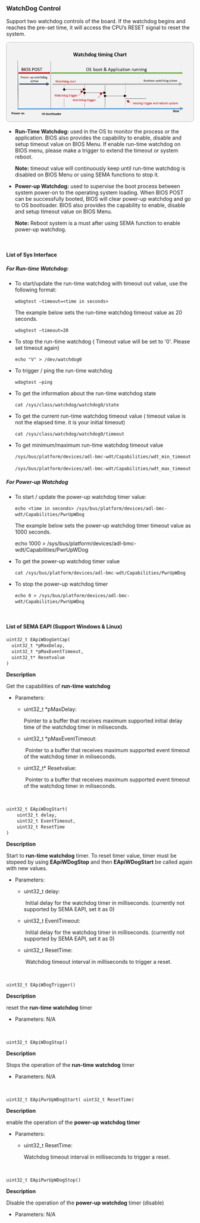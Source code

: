 ### WatchDog Control

Support two watchdog controls of the board. If the watchdog begins and reaches the pre-set time, it will access the CPU’s RESET signal to reset the system.

![watchdog_timing_chart](WatchDog.assets/watchdog_timing_chart.png)



* **Run-Time Watchdog:** used in the OS to monitor the process or the application. BIOS also provides the capability to enable, disable and setup timeout value on BIOS Menu. If enable run-time watchdog on BIOS menu, please make a trigger to extend the timeout or system reboot.

  **Note:** timeout value will continuously keep until run-time watchdog is disabled on BIOS Menu or using SEMA functions to stop it.  



* **Power-up Watchdog:** used to supervise the boot process between system power-on to the operating system loading. When BIOS POST can be successfully booted, BIOS will clear power-up watchdog and go to OS bootloader. BIOS also provides the capability to enable, disable and setup timeout value on BIOS Menu.  

  **Note:** Reboot system is a must after using SEMA function to enable power-up watchdog.

<br />



#### List of Sys Interface 


##### For Run-time Watchdog: 

* To start/update the run-time watchdog with timeout out value, use the following format:
  ```
  wdogtest –timeout=<time in seconds>
  ```
  
  The example below sets the run-time watchdog timeout value as 20 seconds.
  ```
  wdogtest –timeout=20
  ```  
  
* To stop the run-time watchdog ( Timeout value will be set to '0'. Please set timeout again)
  ```
  echo "V" > /dev/watchdog0
  ```
  
* To trigger / ping the run-time watchdog
  ```
  wdogtest –ping
  ```
  
* To get the information about the run-time watchdog state
  ```
  cat /sys/class/watchdog/watchdog0/state
  ```
* To get the current run-time watchdog timeout value ( timeout value is not the elapsed time. it is your initial timeout)   
  ```
  cat /sys/class/watchdog/watchdog0/timeout
  ```
* To get minimum/maximum run-time watchdog timeout value
  ```
  /sys/bus/platform/devices/adl-bmc-wdt/Capabilities/wdt_min_timeout
  
  /sys/bus/platform/devices/adl-bmc-wdt/Capabilities/wdt_max_timeout
  ```
  
##### For Power-up Watchdog  

* To start / update the power-up watchdog timer value:
  ```
  echo <time in seconds> /sys/bus/platform/devices/adl-bmc-wdt/Capabilities/PwrUpWDog
  ```
  The example below sets the power-up watchdog timer timeout value as 1000 seconds.   
  
  echo 1000 > /sys/bus/platform/devices/adl-bmc-wdt/Capabilities/PwrUpWDog

* To get the power-up watchdog timer value
  ```
  cat /sys/bus/platform/devices/adl-bmc-wdt/Capabilities/PwrUpWDog
  ```

* To stop the power-up watchdog timer
  ```
  echo 0 > /sys/bus/platform/devices/adl-bmc-wdt/Capabilities/PwrUpWDog
  ```



<br />

#### List of SEMA EAPI (Support Windows & Linux)


  ```
uint32_t EApiWDogGetCap(
    uint32_t *pMaxDelay,
    uint32_t *pMaxEventTimeout,
    uint32_t* Resetvalue
)
  ```

**Description**

Get the capabilities of **run-time watchdog**

* Parameters:

  * uint32_t *pMaxDelay:

    Pointer to a buffer that receives maximum supported initial delay time of the watchdog timer in miliseconds.

  * uint32_t *pMaxEventTimeout:

    ​		Pointer to a buffer that receives maximum supported event timeout of the watchdog timer in miliseconds.

  * uint32_t* Resetvalue:

    ​		Pointer to a buffer that receives maximum supported event timeout of the watchdog timer in miliseconds.


<br>

```
uint32_t EApiWDogStart(
    uint32_t delay,
    uint32_t EventTimeout,
    uint32_t ResetTime
)
```

**Description**

Start to **run-time watchdog** timer. To reset timer value, timer must be stopeed by using **EApiWDogStop** and then **EApiWDogStart** be called again with new values.  

* Parameters:

  * uint32_t delay:

    ​		Initial delay for the watchdog timer in milliseconds. (currently not supported by SEMA EAPI, set  it as 0)

  * uint32_t EventTimeout:

    ​		Initial delay for the watchdog timer in milliseconds. (currently not supported by SEMA EAPI, set it as 0)

  * uint32_t ResetTime:

    ​		Watchdog timeout interval in milliseconds to trigger a reset.


<br>


```
uint32_t EApiWDogTrigger()
```

**Description**

reset the **run-time watchdog** timer

* Parameters: N/A



<br>

```
uint32_t EApiWDogStop()
```

**Description**

Stops the operation of the **run-time watchdog** timer

* Parameters: N/A


<br>


```
uint32_t EApiPwrUpWDogStart( uint32_t ResetTime)
```

**Description**

enable the operation of the **power-up watchdog timer**

* Parameters:

  * uint32_t ResetTime:

    Watchdog timeout interval in milliseconds to trigger a reset.


<br>


```
uint32_t EApiPwrUpWDogStop()
```

**Description**

Disable the operation of the **power-up watchdog** timer (disable)

* Parameters: N/A

